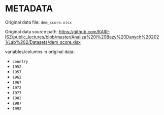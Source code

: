 # METADATA

Original data file: `dem_score.xlsx`

Original data source path: https://github.com/KAIR-ISZ/public_lectures/blob/master/Analiza%20i%20Bazy%20Danych%202021/Lab%202/Datasets/dem_score.xlsx

variables/columns in original data:

- `country` 
- `1952`
- `1957`
- `1962`
- `1967`
- `1972`
- `1977`
- `1982`
- `1987`
- `1992`
